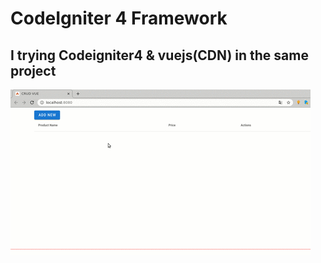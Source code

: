 # CodeIgniter 4 Framework

## I trying Codeigniter4 & vuejs(CDN) in the same project

![](demo/ci4vue3.gif)